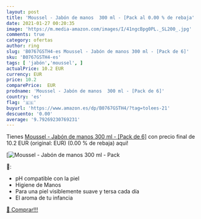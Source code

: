 ```yaml
---
layout: post
title: 'Moussel - Jabón de manos  300 ml - [Pack al 0.00 % de rebaja'
date: 2021-01-27 00:20:35
image: 'https://m.media-amazon.com/images/I/41ngcBpg0PL._SL200_.jpg'
comments: true
category: ofertas
author: ring
slug: 'B0767GSTH4-es Moussel - Jabón de manos 300 ml - [Pack de 6]'
sku: 'B0767GSTH4-es'
tags: [ 'jabón','moussel', ]
actualPrice: 10.2 EUR
currency: EUR
price: 10.2
comparePrice:  EUR
prodname: 'Moussel - Jabón de manos  300 ml - [Pack de 6]'
country: 'es'
flag: '🇪🇸'
buyurl: 'https://www.amazon.es/dp/B0767GSTH4/?tag=tolees-21'
descuento: '0.00'
average: '9.79269230769231'
---
```


Tienes [Moussel - Jabón de manos  300 ml - [Pack de 6]](https://www.amazon.es/dp/B0767GSTH4/?tag=tolees-21) con precio final de  10.2 EUR (original:  EUR) (0.00 %  de rebaja) aqui!

[![Moussel - Jabón de manos  300 ml - [Pack](https://m.media-amazon.com/images/I/41ngcBpg0PL._SL200_.jpg)](https://www.amazon.es/dp/B0767GSTH4/?tag=tolees-21)

🔎:

- pH compatible con la piel
- Higiene de Manos
- Para una piel visiblemente suave y tersa cada día
- El aroma de tu infancia

[🛒 Comprar!!!](https://www.amazon.es/dp/B0767GSTH4/?tag=tolees-21)
